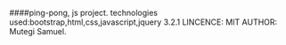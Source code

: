 ####ping-pong, js project.
        technologies used:bootstrap,html,css,javascript,jquery 3.2.1
LINCENCE: MIT
        AUTHOR: Mutegi Samuel.  